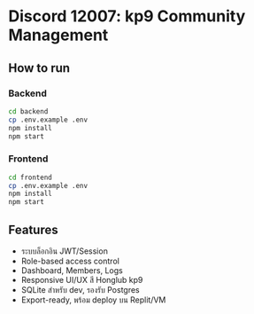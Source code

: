 # Discord 12007: kp9 Community Management

## How to run

### Backend
```bash
cd backend
cp .env.example .env
npm install
npm start
```

### Frontend
```bash
cd frontend
cp .env.example .env
npm install
npm start
```

## Features
- ระบบล็อกอิน JWT/Session
- Role-based access control
- Dashboard, Members, Logs
- Responsive UI/UX สี Honglub kp9
- SQLite สำหรับ dev, รองรับ Postgres
- Export-ready, พร้อม deploy บน Replit/VM
